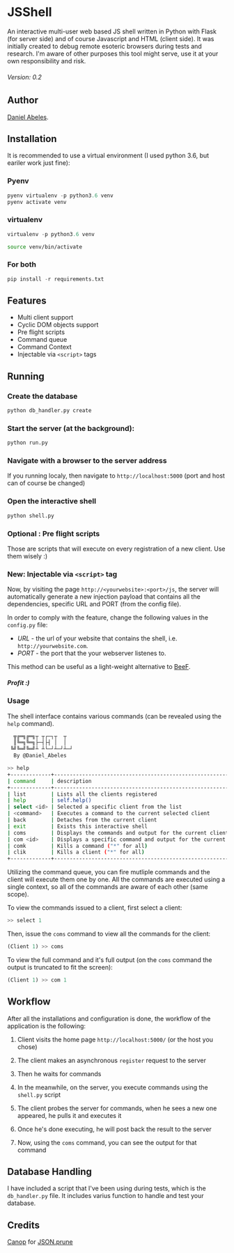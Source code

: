 # JSShell

An interactive multi-user web based JS shell written in Python with Flask (for server side) and of course Javascript and HTML (client side). It was initially created to debug remote esoteric browsers during tests and research. I'm aware of other purposes this tool might serve, use it at your own responsibility and risk.

###### Version: 0.2

## Author
[Daniel Abeles](https://twitter.com/Daniel_Abeles).

## Installation
It is recommended to use a virtual environment (I used python 3.6, but eariler work just fine):
### Pyenv
```python
pyenv virtualenv -p python3.6 venv
pyenv activate venv
```

### virtualenv
```python 
virtualenv -p python3.6 venv
```
```bash
source venv/bin/activate
```

### For both
```python
pip install -r requirements.txt
```

## Features
* Multi client support
* Cyclic DOM objects support
* Pre flight scripts
* Command queue
* Command Context
* Injectable via `<script>` tags

## Running
### Create the database
```python
python db_handler.py create
```
### Start the server (at the background):
```python
python run.py
```
### Navigate with a browser to the server address
If you running localy, then navigate to `http://localhost:5000` (port and host can of course be changed)

### Open the interactive shell
```python
python shell.py
```
### Optional : Pre flight scripts
Those are scripts that will execute on every registration of a new client. Use them wisely :)

### New: Injectable via `<script>` tag
Now, by visiting the page `http://<yourwebsite>:<port>/js`, the server will automatically generate a new injection payload that contains all the dependencies, specific URL and PORT (from the config file).

In order to comply with the feature, change the following values in the `config.py` file:
* *URL* - the url of your website that contains the shell, i.e. `http://yourwebsite.com`.
* *PORT* - the port that the your webserver listenes to.

This method can be useful as a light-weight alternative to [BeeF](http://beefproject.com/).

##### Profit :)

### Usage
The shell interface contains various commands (can be revealed using the `help` command).
```bash
  ╦╔═╗╔═╗┬ ┬┌─┐┬  ┬
  ║╚═╗╚═╗├─┤├┤ │  │
 ╚╝╚═╝╚═╝┴ ┴└─┘┴─┘┴─┘
  By @Daniel_Abeles

>> help
+-------------+---------------------------------------------------------------+
| command     | description                                                   |
+-------------+---------------------------------------------------------------+
| list        | Lists all the clients registered                              |
| help        | self.help()                                                   |
| select <id> | Selected a specific client from the list                      |
| <command>   | Executes a command to the current selected client             |
| back        | Detaches from the current client                              |
| exit        | Exists this interactive shell                                 |
| coms        | Displays the commands and output for the current client       |
| com <id>    | Displays a specific command and output for the current client |
| comk        | Kills a command ("*" for all)                                 |
| clik        | Kills a client ("*" for all)                                  |
+-------------+---------------------------------------------------------------+                               

```
Utilizing the command queue, you can fire mutliple commands and the client will execute them one by one.
All the commands are executed using a single context, so all of the commands are aware of each other (same scope).

To view the commands issued to a client, first select a client:
```python
>> select 1
```

Then, issue the `coms` command to view all the commands for the client:
``` python
(Client 1) >> coms
```
To view the full command and it's full output (on the `coms` command the output is truncated to fit the screen):
```python
(Client 1) >> com 1
```

## Workflow
After all the installations and configuration is done, the workflow of the application is the following:

1. Client visits the home page `http://localhost:5000/` (or the host you chose)

2. The client makes an asynchronous `register` request to the server

3. Then he waits for commands

4. In the meanwhile, on the server, you execute commands using the `shell.py` script

5. The client probes the server for commands, when he sees a new one appeared, he pulls it and executes it

6. Once he's done executing, he will post back the result to the server

7. Now, using the `coms` command, you can see the output for that command


## Database Handling
I have included a script that I've been using during tests, which is the `db_handler.py` file. It includes varius function to handle and test your database.


## Credits
[Canop](https://github.com/Canop) for [JSON.prune](https://github.com/Canop/JSON.prune/)

